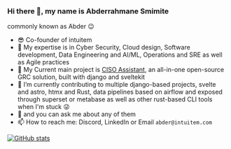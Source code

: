 ### Hi there 👋, my name is Abderrahmane Smimite

commonly known as Abder 😉


- 😎 Co-founder of intuitem
- 💪 My expertise is in Cyber Security, Cloud design, Software development, Data Engineering and AI/ML, Operations and SRE as well as Agile practices
- 💪 My Current main project is [CISO Assistant](https://github.com/intuitem/ciso-assistant-community), an all-in-one open-source GRC solution, built with django and sveltekit
- 🔭 I’m currently contributing to multiple django-based projects, svelte and astro, htmx and Rust, data pipelines based on airflow and exposed through superset or metabase as well as other rust-based CLI tools when I'm stuck 😜
- 💬 and you can ask me about any of them
- 📫 How to reach me: Discord, LinkedIn or Email `abder@intuitem.com`

[![GitHub stats](https://github-readme-stats.vercel.app/api?username=ab-smith&count_private=true&show_icons=true&rank_icon=percentile&include_all_commits=false&show=reviews,prs_merged_percentage)](https://github.com/ab-smith)
